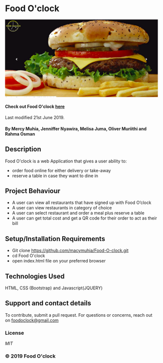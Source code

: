 # Food O'clock
![Portfolio Webpage Screenshot](./images/Selection_003.png)
#### Check out Food O'clock [here](https://macymuhia.github.io/Food-O-clock/)

Last modified 21st June 2019.
#### By **Mercy Muhia**, **Jenniffer Nyawira**, **Melisa Juma**, **Oliver Muriithi** and **Rahma Osman**
## Description
Food O'clock is a web Application that gives a user ability to:
* order food online for either delivery or take-away
* reserve a table in case they want to dine in
## Project Behaviour
* A user can view all restaurants that have signed up with Food O’clock
* A user can view restaurants in category of choice
* A user can select restaurant and order a meal plus reserve a table
* A user can get total cost and get a QR code for their order to act as their bill

 
## Setup/Installation Requirements
* Git clone https://github.com/macymuhia/Food-O-clock.git
* cd Food O'clock
* open index.html file on your preferred browser
## Technologies Used
HTML, CSS (Bootstrap) and Javascript(JQUERY)
## Support and contact details
To contribute, submit a pull request. 
For questions or concerns, reach out on foodoclock@gmail.com
### License
*MIT*

### &copy; 2019 Food O'clock



